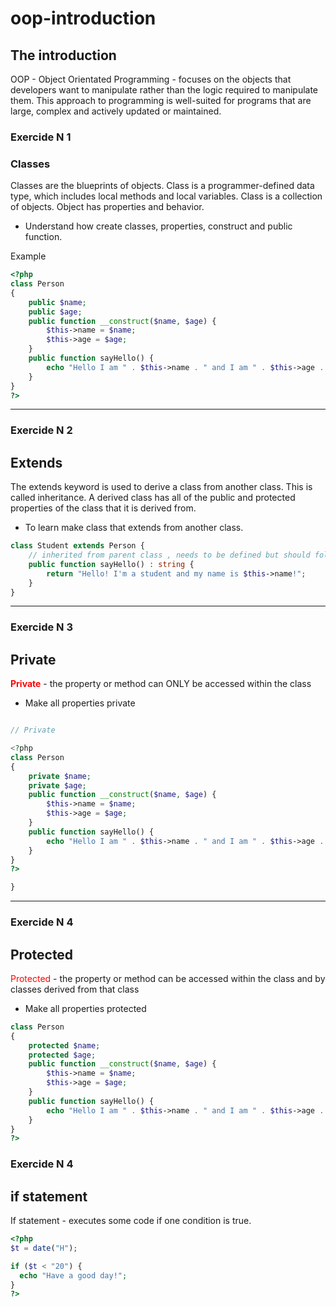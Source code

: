 # oop-introduction

## The introduction
OOP - Object Orientated Programming - focuses on the objects that developers want to manipulate rather than the logic required to manipulate them. This approach to programming is well-suited for programs that are large, complex and actively updated or maintained.

### Exercide N 1
### Classes
Classes are the blueprints of objects.
Class is a programmer-defined data type, which includes local methods and local variables.
Class is a collection of objects. Object has properties and behavior.

* Understand how create classes, properties, construct and public function.

Example 
```php
<?php
class Person 
{
    public $name;
    public $age;
    public function __construct($name, $age) {
        $this->name = $name;
        $this->age = $age;
    }
    public function sayHello() {
        echo "Hello I am " . $this->name . " and I am " . $this->age . " years old.";
    }
}
?>
```
---
### Exercide N 2
## Extends
The extends keyword is used to derive a class from another class. This is called inheritance. A derived class has all of the public and protected properties of the class that it is derived from.

* To learn make class that extends from another class.

````php
class Student extends Person {
    // inherited from parent class , needs to be defined but should follow the same parameters
    public function sayHello() : string {
        return "Hello! I'm a student and my name is $this->name!";
    }
}
````
-----
### Exercide N 3
## Private
<span style="color:red">**Private**</span> - the property or method can ONLY be accessed within the class
* Make all properties private

````php

// Private

<?php
class Person 
{
    private $name;
    private $age;
    public function __construct($name, $age) {
        $this->name = $name;
        $this->age = $age;
    }
    public function sayHello() {
        echo "Hello I am " . $this->name . " and I am " . $this->age . " years old.";
    }
}
?>

}
````
---
### Exercide N 4
## Protected
<span style="color:red">Protected</span> - the property or method can be accessed within the class and by classes derived from that class

* Make all properties protected

````php
class Person 
{
    protected $name;
    protected $age;
    public function __construct($name, $age) {
        $this->name = $name;
        $this->age = $age;
    }
    public function sayHello() {
        echo "Hello I am " . $this->name . " and I am " . $this->age . " years old.";
    }
}
?>
````
### Exercide N 4
## if  statement 
If statement - executes some code if one condition is true.
````php
<?php
$t = date("H");

if ($t < "20") {
  echo "Have a good day!";
}
?>
````